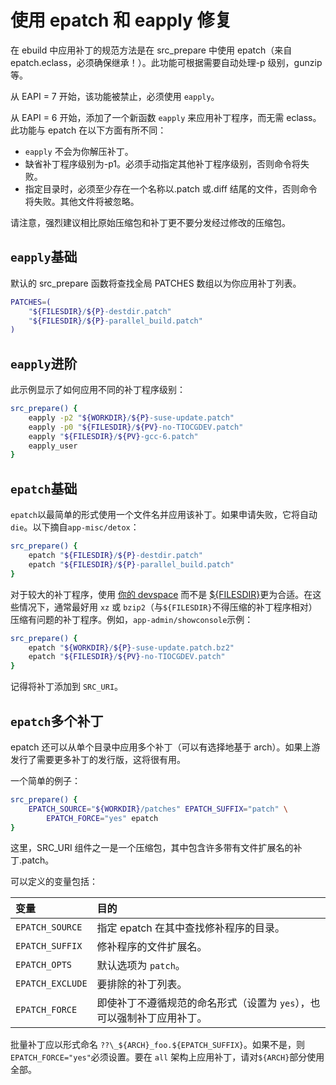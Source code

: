 # 使用 epatch 和 eapply 修复

在 ebuild 中应用补丁的规范方法是在 src_prepare 中使用 epatch（来自 epatch.eclass，必须确保继承！）。此功能可根据需要自动处理-p 级别，gunzip 等。

从 EAPI = 7 开始，该功能被禁止，必须使用 `eapply`。

从 EAPI = 6 开始，添加了一个新函数 `eapply` 来应用补丁程序，而无需 eclass。此功能与 epatch 在以下方面有所不同：

- `eapply` 不会为你解压补丁。
- 缺省补丁程序级别为-p1。必须手动指定其他补丁程序级别，否则命令将失败。
- 指定目录时，必须至少存在一个名称以.patch 或.diff 结尾的文件，否则命令将失败。其他文件将被忽略。

请注意，强烈建议相比原始压缩包和补丁更不要分发经过修改的压缩包。

## `eapply`基础

默认的 src_prepare 函数将查找全局 PATCHES 数组以为你应用补丁列表。

```bash
PATCHES=(
	"${FILESDIR}/${P}-destdir.patch"
	"${FILESDIR}/${P}-parallel_build.patch"
)
```

## `eapply`进阶

此示例显示了如何应用不同的补丁程序级别：

```bash
src_prepare() {
	eapply -p2 "${WORKDIR}/${P}-suse-update.patch"
	eapply -p0 "${FILESDIR}/${PV}-no-TIOCGDEV.patch"
	eapply "${FILESDIR}/${PV}-gcc-6.patch"
	eapply_user
}
```

## `epatch`基础

`epatch`以最简单的形式使用一个文件名并应用该补丁。如果申请失败，它将自动`die`。以下摘自`app-misc/detox`：

```bash
src_prepare() {
	epatch "${FILESDIR}/${P}-destdir.patch"
	epatch "${FILESDIR}/${P}-parallel_build.patch"
}
```

对于较大的补丁程序，使用 [你的 devspace](./../../../general-concepts/mirrors.md) 而不是 [\${FILESDIR}](./../../variables.md)更为合适。在这些情况下，通常最好用 `xz` 或 `bzip2`（与`${FILESDIR}`不得压缩的补丁程序相对）压缩有问题的补丁程序。例如，`app-admin/showconsole`示例：

```bash
src_prepare() {
	epatch "${WORKDIR}/${P}-suse-update.patch.bz2"
	epatch "${FILESDIR}/${PV}-no-TIOCGDEV.patch"
}
```

记得将补丁添加到 `SRC_URI`。

## `epatch`多个补丁

epatch 还可以从单个目录中应用多个补丁（可以有选择地基于 arch）。如果上游发行了需要更多补丁的发行版，这将很有用。

一个简单的例子：

```bash
src_prepare() {
	EPATCH_SOURCE="${WORKDIR}/patches" EPATCH_SUFFIX="patch" \
		EPATCH_FORCE="yes" epatch
}
```

这里，SRC_URI 组件之一是一个压缩包，其中包含许多带有文件扩展名的补丁.patch。

可以定义的变量包括：

| **变量**         | **目的**                                                               |
| :--------------- | :--------------------------------------------------------------------- |
| `EPATCH_SOURCE`  | 指定 epatch 在其中查找修补程序的目录。                                 |
| `EPATCH_SUFFIX`  | 修补程序的文件扩展名。                                                 |
| `EPATCH_OPTS`    | 默认选项为 `patch`。                                                   |
| `EPATCH_EXCLUDE` | 要排除的补丁列表。                                                     |
| `EPATCH_FORCE`   | 即使补丁不遵循规范的命名形式（设置为 `yes`），也可以强制补丁应用补丁。 |

批量补丁应以形式命名 `??\_${ARCH}_foo.${EPATCH_SUFFIX}`。如果不是，则 `EPATCH_FORCE="yes"`必须设置。要在 `all` 架构上应用补丁，请对`${ARCH}`部分使用全部。
